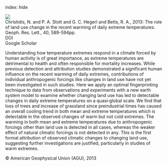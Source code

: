 index: hide

<div class="Citation">
    <div class="Citation-thumb CitationThumb-linked"  data-href="https://doi.org/10.1002/grl.50159">
      <img src="https://static.claimspace.cloud/climate-study-static/refs/thumbs/11/Christidis_et_al_2013-thumb.png" />
    </div>

  <div class="Citation-body">
    <div class="Citation-text">Christidis, N. and P. A. Stott and G. C. Hegerl and Betts, R. A., 2013: The role of land use change in the recent warming of daily extreme temperatures. <span class="Article-journal">Geoph. Res. Lett., </span><span class="Article-volume">40, </span>589-594pp.</div>
    <div class="Citation-links">
      <div class="CitationLink" data-href="https://doi.org/10.1002/grl.50159">
        <div class="CitationLink-icon CitationLink-Doi"></div>
        <div class="CitationLink-text">DOI</div>
      </div>
      <div class="CitationLink" data-href="https://scholar.google.com/scholar?q=10.1002/grl.50159">
        <div class="CitationLink-icon CitationLink-Scholar"></div>
        <div class="CitationLink-text">Google Scholar</div>
      </div>
    </div>
  </div>
</div>

Understanding how temperature extremes respond in a climate forced by human activity is of great importance, as extreme temperatures are detrimental to health and often responsible for mortality increases. While previous detection and attribution studies demonstrated a significant human influence on the recent warming of daily extremes, contributions of individual anthropogenic forcings like changes in land use have not yet been investigated in such studies. Here we apply an optimal fingerprinting technique to data from observations and experiments with a new earth system model to examine whether changing land use has led to detectable changes in daily extreme temperatures on a quasi‐global scale. We find that loss of trees and increase of grassland since preindustrial times has caused an overall cooling trend in both mean and extreme temperatures which is detectable in the observed changes of warm but not cold extremes. The warming in both mean and extreme temperatures due to anthropogenic forcings other than land use is detected in all cases, whereas the weaker effect of natural climatic forcings is not detected in any. This is the first formal attribution of observed climatic changes to changing land use, suggesting further investigations are justified, particularly in studies of warm extremes.

<div class="Citation-copy">
&copy; American Geophysical Union (AGU), 2013
</div>